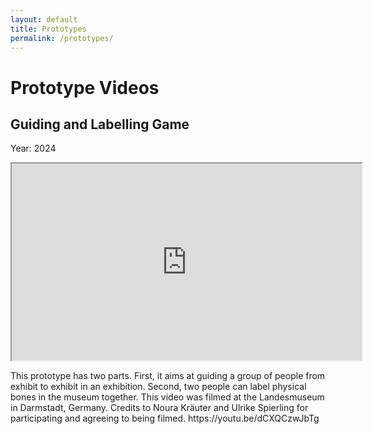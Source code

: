```yaml
---
layout: default
title: Prototypes
permalink: /prototypes/
---
```



# Prototype Videos

## Guiding and Labelling Game 
Year: 2024
<div class="video-grid">
<iframe width="560" height="315" src="https://youtu.be/dCXQCzwJbTg" allowfullscreen></iframe>
<p>This prototype has two parts. First, it aims at guiding a group of people from exhibit to exhibit in an exhibition. Second, two people can label physical bones in the museum together. This video was filmed at the Landesmuseum in Darmstadt, Germany. Credits to Noura Kräuter and Ulrike Spierling for participating and agreeing to being filmed. https://youtu.be/dCXQCzwJbTg</p>
</div>
